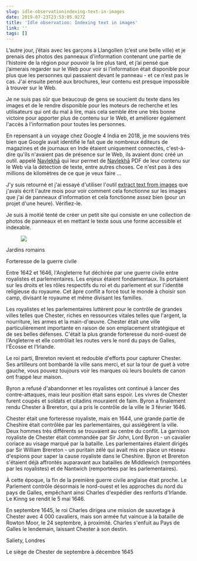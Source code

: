 ```yaml
---
slug: idle-observationindexing-text-in-images
date: 2019-07-23T23:53:05.927Z
title: 'Idle observation: Indexing text in images'
link: ''
tags: []
---
```


L’autre jour, j’étais avec les garçons à Llangollen (c’est une belle ville) et je prenais des photos des panneaux d’information contenant une partie de l’histoire de la région pour pouvoir la lire plus tard, et j’ai pensé que j’aimerais regarder sur le Web pour voir si l’information était disponible pour plus que les personnes qui passaient devant le panneau - et ce n’est pas le cas. J&#39;ai ensuite pensé aux brochures, leur contenu est presque impossible à trouver sur le Web.

Je ne suis pas sûr que beaucoup de gens se soucient du texte dans les images et de le rendre disponible pour les moteurs de recherche et les utilisateurs qui ont du mal à lire, mais cela semble être une très bonne victoire pour apporter plus de contenu sur le Web, et améliorer également l&#39;accès à l&#39;information pour toutes les personnes.

En repensant à un voyage chez Google 4 India en 2018, je me souviens très bien que Google avait identifié le fait que de nombreux éditeurs de magazines et de journaux en Inde étaient uniquement connectés, c&#39;est-à-dire qu&#39;ils n&#39;avaient pas de présence sur le Web, ils avaient donc créé un outil. appelé [Navlekh&#x0101;](https://navlekha.withgoogle.com/intl/en/#!/overview) qui leur permet de [Navlekh&#x0101;](https://navlekha.withgoogle.com/intl/en/#!/overview) PDF de leur contenu sur le Web via la détection de texte, entre autres choses. Ce n&#39;est pas à des millions de kilomètres de ce que je veux faire ...

J&#39;y suis retourné et j&#39;ai essayé d&#39;utiliser l&#39;outil [extract text from images](/extracting-text-from-an-imageexperiments-with-shape-detection/) que j&#39;avais écrit l&#39;autre mois pour voir comment cela fonctionne sur les images que j&#39;ai de panneaux d&#39;information et cela fonctionne assez bien (pour un projet d&#39;une heure). Vérifiez-le.

Je suis à moitié tenté de créer un petit site qui consiste en une collection de photos de panneaux et en mettant le texte sous une forme accessible et indexable.

<figure><img src="/images/2019-07-23-idle-observationindexing-text-in-images-0.jpeg"></figure>

Jardins romains

Forteresse de la guerre civile

Entre 1642 et 1646, l&#39;Angleterre fut déchirée par une guerre civile entre royalistes et parlementaires. Les enjeux étaient fondamentaux. Ils portaient sur les droits et les rôles respectifs du roi et du parlement et sur l&#39;identité religieuse du royaume. Cet âpre conflit a forcé tout le monde à choisir son camp, divisant le royaume et même divisant les familles.

Les royalistes et les parlementaires luttèrent pour le contrôle de grandes villes telles que Chester, riches en ressources vitales telles que l&#39;argent, la nourriture, les armes et la main-d&#39;œuvre. Chester était une ville particulièrement importante en raison de son emplacement stratégique et de ses belles défenses. C&#39;était la plus grande forteresse du nord-ouest de l&#39;Angleterre et elle contrôlait les routes vers le nord du pays de Galles, l&#39;Écosse et l&#39;Irlande.

Le roi parti, Brereton revient et redouble d&#39;efforts pour capturer Chester. Ses artilleurs ont bombardé la ville sans merci, et sur la tour de guet à votre gauche, vous pouvez toujours voir les marques où leurs boulets de canon ont frappé leur maison.

Byron a refusé d&#39;abandonner et les royalistes ont continué à lancer des contre-attaques, mais leur position était sans espoir. Les vivres de Chester furent coupés et soldats et citadins mouraient de faim. Byron a finalement rendu Chester à Brereton, qui a pris le contrôle de la ville le 3 février 1646.

Chester était une forteresse royaliste, mais en 1644, une grande partie de Cheshire était contrôlée par les parlementaires, qui assiégèrent la ville. Deux hommes très différents se trouvaient au centre du conflit. La garnison royaliste de Chester était commandée par Sir John, Lord Byron - un cavalier coriace au visage marqué par la bataille. Les parlementaires étaient dirigés par Sir William Brereton - un puritain zélé qui avait mis en place un réseau d&#39;espions pour saper la cause royaliste dans le Cheshire. Byron et Brereton s&#39;étaient déjà affrontés auparavant aux batailles de Middlewich (remportées par les royalistes) et de Nantwich (remportées par les parlementaires).

À cette époque, la fin de la première guerre civile anglaise était proche. Le Parlement contrôle désormais le nord-ouest et les approches du nord du pays de Galles, empêchant ainsi Charles d&#39;expédier des renforts d&#39;Irlande. Le Kinng se rendit le 5 mai 1646.

En septembre 1645, le roi Charles dirigea une mission de sauvetage à Chester avec 4 000 cavaliers, mais son armée fut vaincue à la bataille de Rowton Moor, le 24 septembre, à proximité. Charles s&#39;enfuit au Pays de Galles le lendemain, laissant Chester à son destin.

Saliety, Londres

Le siège de Chester de septembre à décembre 1645

